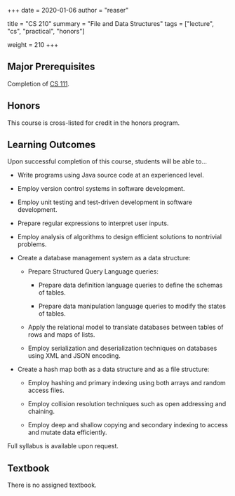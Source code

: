 +++
date = 2020-01-06
author = "reaser"

title = "CS 210"
summary = "File and Data Structures"
tags = ["lecture", "cs", "practical", "honors"]

weight = 210
+++

## Major Prerequisites

Completion of [CS 111](../cs111).

## Honors

This course is cross-listed for credit in the honors program.

## Learning Outcomes

Upon successful completion of this course, students will be able to...

+	Write programs using Java source code at an experienced level.

+	Employ version control systems in software development.

+	Employ unit testing and test-driven development in software development.

+	Prepare regular expressions to interpret user inputs.

+	Employ analysis of algorithms to design efficient solutions to nontrivial problems.

+	Create a database management system as a data structure:

	+	Prepare Structured Query Language queries:

		+	Prepare data definition language queries to define the schemas of tables.

		+	Prepare data manipulation language queries to modify the states of tables.

	+	Apply the relational model to translate databases between tables of rows and maps of lists.

	+	Employ serialization and deserialization techniques on databases using XML and JSON encoding.

+	Create a hash map both as a data structure and as a file structure:

	+	Employ hashing and primary indexing using both arrays and random access files.

	+	Employ collision resolution techniques such as open addressing and chaining.

	+	Employ deep and shallow copying and secondary indexing to access and mutate data efficiently.

Full syllabus is available upon request.

## Textbook

There is no assigned textbook.
